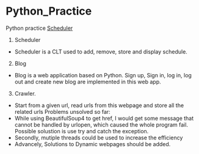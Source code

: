 # Python_Practice
Python practice
[Scheduler](#Scheduler)

1. Scheduler
- Scheduler is a CLT used to add, remove, store and display schedule.

2. Blog
- Blog is a web application based on Python. Sign up, Sign in, log in, log out and create new blog are implemented in this web   app.

3. Crawler.
- Start from a given url, read urls from this webpage and store all the related urls
  Problems unsolved so far:
- While using BeautifulSoup4 to get href, I would get some message that cannot be handled by urlopen, which caused the whole     program fail.   Possible solustion is use try and catch the exception.
- Secondly, mutiple threads could be used to increase the efficiency
- Advancely, Solutions to Dynamic webpages should be added.
